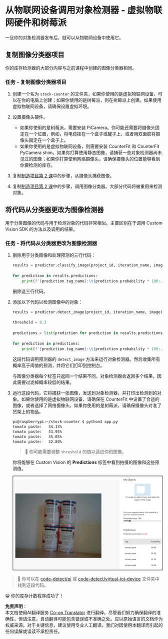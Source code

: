 <!--
CO_OP_TRANSLATOR_METADATA:
{
  "original_hash": "a3fdfec1d1e2cb645ea11c2930b51299",
  "translation_date": "2025-08-24T21:06:27+00:00",
  "source_file": "5-retail/lessons/2-check-stock-device/single-board-computer-object-detector.md",
  "language_code": "zh"
}
-->
# 从物联网设备调用对象检测器 - 虚拟物联网硬件和树莓派

一旦你的对象检测器发布后，就可以从物联网设备中使用它。

## 复制图像分类器项目

你的库存检测器的大部分内容与之前课程中创建的图像分类器相同。

### 任务 - 复制图像分类器项目

1. 创建一个名为 `stock-counter` 的文件夹，如果你使用的是虚拟物联网设备，可以在你的电脑上创建；如果你使用的是树莓派，则在树莓派上创建。如果使用虚拟物联网设备，请确保设置虚拟环境。

1. 设置摄像头硬件。

    * 如果你使用的是树莓派，需要安装 PiCamera。你可能还需要将摄像头固定在一个位置，例如，将电缆挂在一个盒子或罐子上，或者用双面胶将摄像头固定在一个盒子上。
    * 如果你使用的是虚拟物联网设备，则需要安装 CounterFit 和 CounterFit PyCamera shim。如果你打算使用静态图像，请捕获一些对象检测器尚未见过的图像；如果你打算使用网络摄像头，请确保摄像头的位置能够看到你要检测的库存。

1. 复制[制造项目第 2 课](../../../4-manufacturing/lessons/2-check-fruit-from-device/README.md#task---capture-an-image-using-an-iot-device)中的步骤，从摄像头捕获图像。

1. 复制[制造项目第 2 课](../../../4-manufacturing/lessons/2-check-fruit-from-device/README.md#task---classify-images-from-your-iot-device)中的步骤，调用图像分类器。大部分代码将被重用来检测对象。

## 将代码从分类器更改为图像检测器

用于分类图像的代码与用于检测对象的代码非常相似。主要区别在于调用 Custom Vision SDK 的方法以及调用的结果。

### 任务 - 将代码从分类器更改为图像检测器

1. 删除用于分类图像和处理预测的三行代码：

    ```python
    results = predictor.classify_image(project_id, iteration_name, image)
    
    for prediction in results.predictions:
        print(f'{prediction.tag_name}:\t{prediction.probability * 100:.2f}%')
    ```

    删除这三行代码。

1. 添加以下代码以检测图像中的对象：

    ```python
    results = predictor.detect_image(project_id, iteration_name, image)

    threshold = 0.3
    
    predictions = list(prediction for prediction in results.predictions if prediction.probability > threshold)
    
    for prediction in predictions:
        print(f'{prediction.tag_name}:\t{prediction.probability * 100:.2f}%')
    ```

    这段代码调用预测器的 `detect_image` 方法来运行对象检测器。然后收集所有概率高于阈值的预测，并将它们打印到控制台。

    与图像分类器每个标签只返回一个结果不同，对象检测器会返回多个结果，因此需要过滤掉概率较低的结果。

1. 运行这段代码，它将捕获一张图像，发送到对象检测器，并打印出检测到的对象。如果你使用的是虚拟物联网设备，请确保在 CounterFit 中设置了合适的图像，或者选择了网络摄像头。如果你使用的是树莓派，请确保摄像头对准了货架上的物品。

    ```output
    pi@raspberrypi:~/stock-counter $ python3 app.py 
    tomato paste:   34.13%
    tomato paste:   33.95%
    tomato paste:   35.05%
    tomato paste:   32.80%
    ```

    > 💁 你可能需要调整 `threshold` 的值以适应你的图像。

    你将能够在 Custom Vision 的 **Predictions** 标签中看到拍摄的图像和这些预测值。

    ![货架上有 4 罐番茄酱，预测结果为 35.8%、33.5%、25.7% 和 16.6%](../../../../../translated_images/custom-vision-stock-prediction.942266ab1bcca3410ecdf23643b9f5f570cfab2345235074e24c51f285777613.zh.png)

> 💁 你可以在 [code-detect/pi](../../../../../5-retail/lessons/2-check-stock-device/code-detect/pi) 或 [code-detect/virtual-iot-device](../../../../../5-retail/lessons/2-check-stock-device/code-detect/virtual-iot-device) 文件夹中找到这段代码。

😀 你的库存计数程序成功了！

**免责声明**：  
本文档使用AI翻译服务 [Co-op Translator](https://github.com/Azure/co-op-translator) 进行翻译。尽管我们努力确保翻译的准确性，但请注意，自动翻译可能包含错误或不准确之处。应以原始语言的文档作为权威来源。对于关键信息，建议使用专业人工翻译。我们对因使用本翻译而引起的任何误解或误读不承担责任。